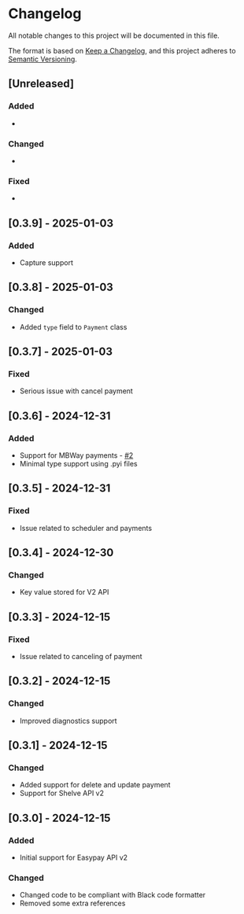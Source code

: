 # Changelog

All notable changes to this project will be documented in this file.

The format is based on [Keep a Changelog](https://keepachangelog.com/en/1.0.0/),
and this project adheres to [Semantic Versioning](https://semver.org/spec/v2.0.0.html).

## [Unreleased]

### Added

*

### Changed

*

### Fixed

*

## [0.3.9] - 2025-01-03

### Added

* Capture support

## [0.3.8] - 2025-01-03

### Changed

* Added `type` field to `Payment` class

## [0.3.7] - 2025-01-03

### Fixed

* Serious issue with cancel payment

## [0.3.6] - 2024-12-31

### Added

* Support for MBWay payments - [#2](https://github.com/hivesolutions/easypay-api/issues/2)
* Minimal type support using .pyi files

## [0.3.5] - 2024-12-31

### Fixed

* Issue related to scheduler and payments

## [0.3.4] - 2024-12-30

### Changed

* Key value stored for V2 API

## [0.3.3] - 2024-12-15

### Fixed

* Issue related to canceling of payment

## [0.3.2] - 2024-12-15

### Changed

* Improved diagnostics support

## [0.3.1] - 2024-12-15

### Changed

* Added support for delete and update payment
* Support for Shelve API v2

## [0.3.0] - 2024-12-15

### Added

* Initial support for Easypay API v2

### Changed

* Changed code to be compliant with Black code formatter
* Removed some extra references

